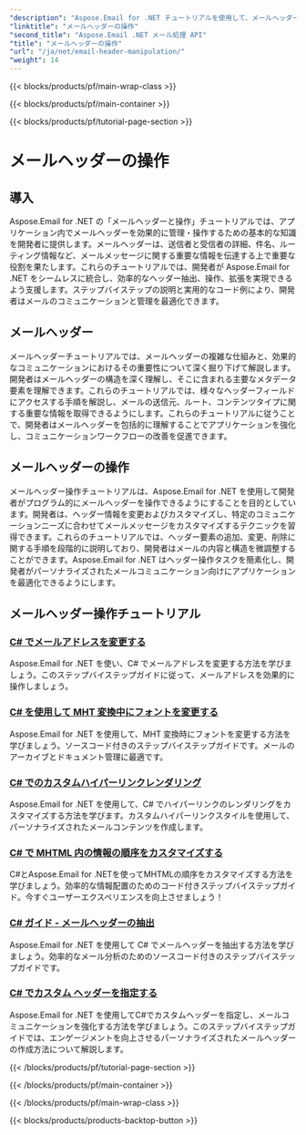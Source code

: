 ```yaml
---
"description": "Aspose.Email for .NET チュートリアルを使用して、メールヘッダーを効率的に操作します。ヘッダーの抽出、変更、カスタマイズを行い、コミュニケーションを強化する方法を学びます。"
"linktitle": "メールヘッダーの操作"
"second_title": "Aspose.Email .NET メール処理 API"
"title": "メールヘッダーの操作"
"url": "/ja/net/email-header-manipulation/"
"weight": 14
---
```


{{< blocks/products/pf/main-wrap-class >}}

{{< blocks/products/pf/main-container >}}

{{< blocks/products/pf/tutorial-page-section >}}

# メールヘッダーの操作


## 導入

Aspose.Email for .NET の「メールヘッダーと操作」チュートリアルでは、アプリケーション内でメールヘッダーを効果的に管理・操作するための基本的な知識を開発者に提供します。メールヘッダーは、送信者と受信者の詳細、件名、ルーティング情報など、メールメッセージに関する重要な情報を伝達する上で重要な役割を果たします。これらのチュートリアルでは、開発者が Aspose.Email for .NET をシームレスに統合し、効率的なヘッダー抽出、操作、拡張を実現できるよう支援します。ステップバイステップの説明と実用的なコード例により、開発者はメールのコミュニケーションと管理を最適化できます。

## メールヘッダー

メールヘッダーチュートリアルでは、メールヘッダーの複雑な仕組みと、効果的なコミュニケーションにおけるその重要性について深く掘り下げて解説します。開発者はメールヘッダーの構造を深く理解し、そこに含まれる主要なメタデータ要素を理解できます。これらのチュートリアルでは、様々なヘッダーフィールドにアクセスする手順を解説し、メールの送信元、ルート、コンテンツタイプに関する重要な情報を取得できるようにします。これらのチュートリアルに従うことで、開発者はメールヘッダーを包括的に理解することでアプリケーションを強化し、コミュニケーションワークフローの改善を促進できます。

## メールヘッダーの操作

メールヘッダー操作チュートリアルは、Aspose.Email for .NET を使用して開発者がプログラム的にメールヘッダーを操作できるようにすることを目的としています。開発者は、ヘッダー情報を変更およびカスタマイズし、特定のコミュニケーションニーズに合わせてメールメッセージをカスタマイズするテクニックを習得できます。これらのチュートリアルでは、ヘッダー要素の追加、変更、削除に関する手順を段階的に説明しており、開発者はメールの内容と構造を微調整することができます。Aspose.Email for .NET はヘッダー操作タスクを簡素化し、開発者がパーソナライズされたメールコミュニケーション向けにアプリケーションを最適化できるようにします。

## メールヘッダー操作チュートリアル
### [C# でメールアドレスを変更する](./modifying-email-addresses-with-csharp/)
Aspose.Email for .NET を使い、C# でメールアドレスを変更する方法を学びましょう。このステップバイステップガイドに従って、メールアドレスを効果的に操作しましょう。
### [C# を使用して MHT 変換中にフォントを変更する](./changing-fonts-during-mht-conversion-using-csharp/)
Aspose.Email for .NET を使用して、MHT 変換時にフォントを変更する方法を学びましょう。ソースコード付きのステップバイステップガイドです。メールのアーカイブとドキュメント管理に最適です。
### [C# でのカスタムハイパーリンクレンダリング ](./custom-hyperlink-rendering-in-csharp/)
Aspose.Email for .NET を使用して、C# でハイパーリンクのレンダリングをカスタマイズする方法を学びます。カスタムハイパーリンクスタイルを使用して、パーソナライズされたメールコンテンツを作成します。
### [C# で MHTML 内の情報の順序をカスタマイズする](./defining-custom-order-of-information-in-mhtml-with-csharp/)
C#とAspose.Email for .NETを使ってMHTMLの順序をカスタマイズする方法を学びましょう。効率的な情報配置のためのコード付きステップバイステップガイド。今すぐユーザーエクスペリエンスを向上させましょう！
### [C# ガイド - メールヘッダーの抽出](./csharp-guide-extracting-email-headers/)
Aspose.Email for .NET を使用して C# でメールヘッダーを抽出する方法を学びましょう。効率的なメール分析のためのソースコード付きのステップバイステップガイドです。 
### [C# でカスタム ヘッダーを指定する](./specifying-custom-headers-in-csharp/)
Aspose.Email for .NET を使用してC#でカスタムヘッダーを指定し、メールコミュニケーションを強化する方法を学びましょう。このステップバイステップガイドでは、エンゲージメントを向上させるパーソナライズされたメールヘッダーの作成方法について解説します。

{{< /blocks/products/pf/tutorial-page-section >}}

{{< /blocks/products/pf/main-container >}}

{{< /blocks/products/pf/main-wrap-class >}}

{{< blocks/products/products-backtop-button >}}